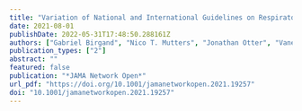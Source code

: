 ```yaml
---
title: "Variation of National and International Guidelines on Respiratory Protection for Health Care Professionals During the COVID-19 Pandemic"
date: 2021-08-01
publishDate: 2022-05-31T17:48:50.288161Z
authors: ["Gabriel Birgand", "Nico T. Mutters", "Jonathan Otter", "Vanessa M. Eichel", "Didier Lepelletier", "Daniel J. Morgan", "Jean-Christophe Lucet"]
publication_types: ["2"]
abstract: ""
featured: false
publication: "*JAMA Network Open*"
url_pdf: "https://doi.org/10.1001/jamanetworkopen.2021.19257"
doi: "10.1001/jamanetworkopen.2021.19257"
---
```


